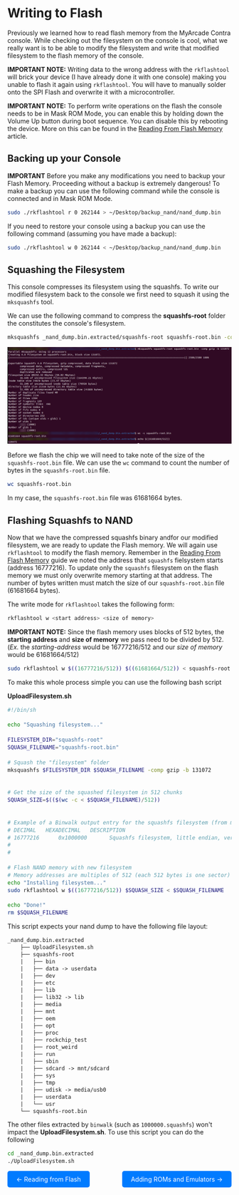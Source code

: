 # Writing to Flash
Previously we learned how to read flash memory from the MyArcade Contra console. While checking out the filesystem on the console is cool, what we really want is to be able to modify the filesystem and write that modified filesystem to the flash memory of the console.

**IMPORTANT NOTE:** Writing data to the wrong address with the `rkflashtool` will brick your device (I have already done it with one console) making you unable to flash it again using `rkflashtool`. You will have to manually solder onto the SPI Flash and overwrite it with a microcontroller. 


**IMPORTANT NOTE:** To perform write operations on the flash the console needs to be in Mask ROM Mode, you can enable this by holding down the Volume Up button during boot sequence. You can disable this by rebooting the device. More on this can be found in the [Reading From Flash Memory](ReadingFlash.md) article. 

## Backing up your Console
**IMPORTANT** Before you make any modifications you need to backup your Flash Memory. Proceeding without a backup is extremely dangerous! To make a backup you can use the following command while the console is connected and in Mask ROM Mode. 

```bash
sudo ./rkflashtool r 0 262144 > ~/Desktop/backup_nand/nand_dump.bin
```

If you need to restore your console using a backup you can use the following command (assuming you have made a backup):

```bash
sudo ./rkflashtool w 0 262144 < ~/Desktop/backup_nand/nand_dump.bin
```

## Squashing the Filesystem
This console compresses its filesystem using the squashfs. To write our modified filesystem back to the console we first need to squash it using the `mksquashfs` tool.

We can use the following command to compress the **squashfs-root** folder the constitutes the console's filesystem.
```bash
mksquashfs _nand_dump.bin.extracted/squashfs-root squashfs-root.bin -comp gzip -b 131072
```

![image](web/SquashFilesystemCapture.png)

Before we flash the chip we will need to take note of the size of the `squashfs-root.bin` file. We can use the `wc` command to count the number of bytes in the `squashfs-root.bin` file.

```bash
wc squashfs-root.bin
```

In my case, the `squashfs-root.bin` file was 61681664 bytes.

## Flashing Squashfs to NAND
Now that we have the compressed squashfs binary andfor our modified filesystem, we are ready to update the Flash memory. We will again use `rkflashtool` to modify the flash memory. Remember in the [Reading From Flash Memory](ReadingFlash.md) guide we noted the address that `squashfs` fielsystem starts (address 16777216). To update only the `squashfs` filesystem on the flash memory we must only overwrite memory starting at that address. The number of bytes written must match the size of our `squashfs-root.bin` file (61681664 bytes).


The write mode for `rkflashtool` takes the following form:

```bash
rkflashtool w <start address> <size of memory>
```

**IMPORTANT NOTE:** Since the flash memory uses blocks of 512 bytes, the **starting address** and **size of memory** we pass need to be divided by 512. (*Ex.* the *starting-address* would be 16777216/512 and our *size of memory* would be 61681664/512) 


```bash
sudo rkflashtool w $((16777216/512)) $((61681664/512)) < squashfs-root.bin
```

To make this whole process simple you can use the following bash script

**UploadFilesystem.sh**
```bash
#!/bin/sh

echo "Squashing filesystem..."

FILESYSTEM_DIR="squashfs-root"
SQUASH_FILENAME="squashfs-root.bin"

# Squash the "filesystem" folder
mksquashfs $FILESYSTEM_DIR $SQUASH_FILENAME -comp gzip -b 131072


# Get the size of the squashed filesystem in 512 chunks
SQUASH_SIZE=$(($(wc -c < $SQUASH_FILENAME)/512))


# Example of a Binwalk output entry for the squashfs filesystem (from my personal console)
# DECIMAL	HEXADECIMAL	  DESCRIPTION
# 16777216      0x1000000       Squashfs filesystem, little endian, version 4.0, compression:gzip, size: 55008974 bytes, 2040 inodes, blocksize: 131072 bytes, created: 2024-05-18 07:35:27
#
#

# Flash NAND memory with new filesystem 
# Memory addresses are multiples of 512 (each 512 bytes is one sector)
echo "Installing filesystem..."
sudo rkflashtool w $((16777216/512)) $SQUASH_SIZE < $SQUASH_FILENAME

echo "Done!"
rm $SQUASH_FILENAME
```

This script expects your nand dump to have the following file layout:

```
_nand_dump.bin.extracted
    ├── UploadFilesystem.sh
    ├── squashfs-root
    |   ├── bin
    |   ├── data -> userdata
    |   ├── dev
    |   ├── etc
    |   ├── lib
    |   ├── lib32 -> lib
    |   ├── media
    |   ├── mnt
    |   ├── oem
    |   ├── opt
    |   ├── proc
    |   ├── rockchip_test
    |   ├── root_weird
    |   ├── run
    |   ├── sbin
    |   ├── sdcard -> mnt/sdcard
    |   ├── sys
    |   ├── tmp
    |   ├── udisk -> media/usb0
    |   ├── userdata
    |   └── usr
    └── squashfs-root.bin
```

The other files extracted by `binwalk` (such as `1000000.squashfs`) won't impact the **UploadFilesystem.sh**. To use this script you can do the following

```bash
cd _nand_dump.bin.extracted
./UploadFilesystem.sh
```

<div style="display: flex; justify-content: space-between;">
  <a href="ReadingFlash.md" style="text-decoration: none; padding: 10px 20px; background-color: #007BFF; color: white; border-radius: 5px;">&larr; Reading from Flash</a>
  <a href="AddingROMAndEmulators.md" style="text-decoration: none; padding: 10px 20px; background-color: #007BFF; color: white; border-radius: 5px;">Adding ROMs and Emulators &rarr;</a>
</div>